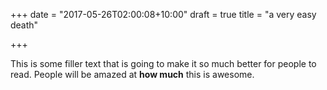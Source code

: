 +++
date = "2017-05-26T02:00:08+10:00"
draft = true
title = "a very easy death"

+++

This is some filler text that is going to make it so much better for people to read.
People will be amazed at **how much** this is awesome.
